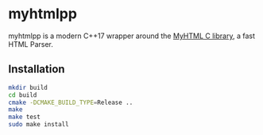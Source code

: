 # myhtmlpp

myhtmlpp is a modern C++17 wrapper around the [MyHTML C library](https://github.com/lexborisov/myhtml), a fast HTML Parser.

## Installation
```bash
mkdir build
cd build
cmake -DCMAKE_BUILD_TYPE=Release ..
make
make test
sudo make install
```
